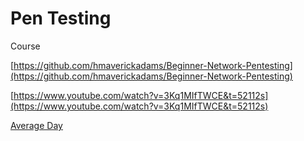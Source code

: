 # Pen Testing

Course

[https://github.com/hmaverickadams/Beginner-Network-Pentesting](https://github.com/hmaverickadams/Beginner-Network-Pentesting)

[https://www.youtube.com/watch?v=3Kq1MIfTWCE&t=52112s](https://www.youtube.com/watch?v=3Kq1MIfTWCE&t=52112s)

[Average Day](Average%20Day%205a7f40edfa224ec780f730492c35b293.md)